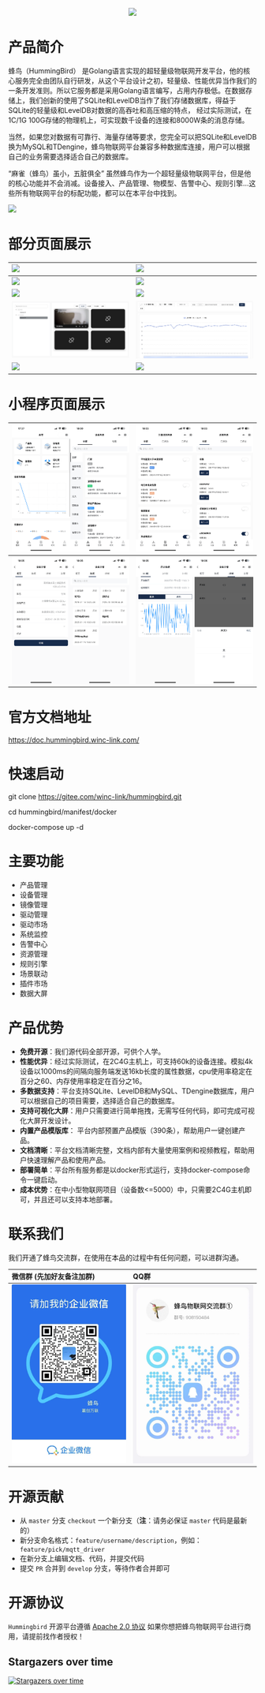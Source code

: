 <p align="center">
	<img src="manifest/image/logo.png" width="100">
<br>

</p>

# 产品简介

蜂鸟（HummingBird） 是Golang语言实现的超轻量级物联网开发平台，他的核心服务完全由团队自行研发，从这个平台设计之初，轻量级、性能优异当作我们的一条开发准则。所以它服务都是采用Golang语言编写，占用内存极低。在数据存储上，我们创新的使用了SQLite和LevelDB当作了我们存储数据库，得益于SQLite的轻量级和LevelDB对数据的高吞吐和高压缩的特点， 经过实际测试，在1C/1G 100G存储的物理机上，可实现数千设备的连接和8000W条的消息存储。

当然，如果您对数据有可靠行、海量存储等要求，您完全可以把SQLite和LevelDB换为MySQL和TDengine，蜂鸟物联网平台兼容多种数据库连接，用户可以根据自己的业务需要选择适合自己的数据库。

“麻雀（蜂鸟）虽小，五脏俱全” 虽然蜂鸟作为一个超轻量级物联网平台，但是他的核心功能并不会消减。设备接入、产品管理、物模型、告警中心、规则引擎...这些所有物联网平台的标配功能，都可以在本平台中找到。



![](manifest/image/architecture.png)



# 部分页面展示

| ![](manifest/image/1.png) | ![](manifest/image/2.png)  |
|:--------------------------|:---------------------------|
| ![](manifest/image/3.png) | ![](manifest/image/4.png)  |
| ![](manifest/image/5.png) | ![](manifest/image/6.png)  |
| ![](manifest/image/9.png) | ![](manifest/image/10.png) |
| ![](manifest/image/7.png) | ![](manifest/image/8.png)  |

# 小程序页面展示

| ![](manifest/image/miniapp-merge1.png) | ![](manifest/image/miniapp-merge2.png) |
|:---------------------------------------|:---------------------------------------|
| ![](manifest/image/miniapp-merge3.png) | ![](manifest/image/miniapp-merge4.png) |

# 官方文档地址
https://doc.hummingbird.winc-link.com/

# 快速启动

git clone https://gitee.com/winc-link/hummingbird.git

cd hummingbird/manifest/docker 

docker-compose up -d

# 主要功能

- 产品管理
- 设备管理
- 镜像管理
- 驱动管理
- 驱动市场
- 系统监控
- 告警中心
- 资源管理
- 规则引擎
- 场景联动
- 插件市场
- 数据大屏

# 产品优势

- **免费开源**：我们源代码全部开源，可供个人学。
- **性能优异**：经过实际测试，在2C4G主机上，可支持60k的设备连接。模拟4k设备以1000ms的间隔向服务端发送16kb长度的属性数据，cpu使用率稳定在百分之60、内存使用率稳定在百分之16。
- **多数据支持**：平台支持SQLite、LevelDB和MySQL、TDengine数据库，用户可以根据自己的项目需要，选择适合自己的数据库。
- **支持可视化大屏**：用户只需要进行简单拖拽，无需写任何代码，即可完成可视化大屏开发设计。
- **内置产品模版库**： 平台内部预置产品模版（390条），帮助用户一键创建产品。
- **文档清晰**：平台文档清晰完整，文档内部有大量使用案例和视频教程，帮助用户快速理解产品和使用产品。
- **部署简单**：平台所有服务都是以docker形式运行，支持docker-compose命令一键启动。
- **成本优势**：在中小型物联网项目（设备数<=5000）中，只需要2C4G主机即可，并且还可以支持本地部署。

#  联系我们

我们开通了蜂鸟交流群，在使用在本品的过程中有任何问题，可以进群沟通。


| 微信群                (先加好友备注加群)                                                     | QQ群                                                                       |
|:------------------------------------------------------------------------|:--------------------------------------------------------------------------|
| ![](manifest/image/qweixin.png) | ![](manifest/image/qq.png) |

# 开源贡献

-   从 `master` 分支 `checkout` 一个新分支（**注**：请务必保证 `master` 代码是最新的）
-   新分支命名格式：`feature/username/description`，例如：`feature/pick/mqtt_driver`
-   在新分支上编辑文档、代码，并提交代码
-   提交 `PR` 合并到 `develop` 分支，等待作者合并即可

# 开源协议

`Hummingbird` 开源平台遵循 [Apache 2.0 协议](https://www.apache.org/licenses/LICENSE-2.0.html) 如果你想把蜂鸟物联网平台进行商用，请提前找作者授权！



## Stargazers over time

[![Stargazers over time](https://starchart.cc/winc-link/hummingbird.svg)](https://starchart.cc/winc-link/hummingbird)
